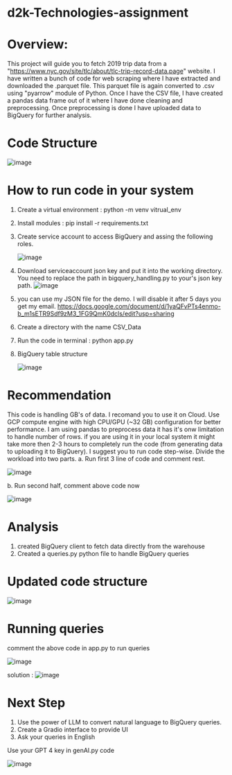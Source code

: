 # d2k-Technologies-assignment

# Overview:
This project will guide you to fetch 2019 trip data from a "https://www.nyc.gov/site/tlc/about/tlc-trip-record-data.page" website. I have written a bunch of code for web scraping where I have extracted and downloaded the .parquet file. This parquet file is again converted to .csv using "pyarrow" module of Python. Once I have the CSV file, I have created a pandas data frame out of it where I have done cleaning and preprocessing. Once preprocessing is done I have uploaded data to BigQuery for further analysis. 

# Code Structure
![image](https://github.com/user-attachments/assets/d6c37d14-83a6-4424-aac7-a9b2e32a92ae)


# How to run code in your system
1. Create a virtual environment : python -m venv vitrual_env
2. Install modules : pip install -r requirements.txt
3. Create service account to access BigQuery and assing the following roles.
   
   ![image](https://github.com/user-attachments/assets/a8ecdccf-c858-43b2-9804-820f32b32462)
   
4.  Download serviceaccount json key and put it into the working directory. You need to replace the path in bigquery_handling.py to your's json key path.
   ![image](https://github.com/user-attachments/assets/398bd502-e8b6-47c8-ad61-1a14416c0d66)

5. you can use my JSON file for the demo. I will disable it after 5 days you get my email.
 https://docs.google.com/document/d/1yaQFvPTs4enmo-b_m1sETR9Sdf9zM3_1FG9QmK0dcls/edit?usp=sharing

6. Create a directory with the name CSV_Data
7.  Run the code in terminal : python app.py
8. BigQuery table structure

   ![image](https://github.com/user-attachments/assets/912fa8a3-af6b-43bb-abb4-ab0df4d012f0)

# Recommendation
This code is handling GB's of data. I recomand you to use it on Cloud. Use GCP compute engine with high CPU/GPU (~32 GB) configuration for better performance. I am using pandas to preprocess data it has it's onw limitation to handle number of rows. if you are using it in your local system it might take more then 2-3 hours to completely run the code (from generating data to uploading it to BigQuery). 
I suggest you to run code step-wise.
Divide the workload into two parts. 
a. Run first 3 line of code and comment rest. 

![image](https://github.com/user-attachments/assets/825b4613-268e-4cfc-8b94-277f5b3a9660)

b. Run second half, comment above code now

![image](https://github.com/user-attachments/assets/1f8743eb-de25-4d8f-bed6-561bcb2de094)

# Analysis
1. created BigQuery client to fetch data directly from the warehouse
2. Created a queries.py python file to handle BigQuery queries

# Updated code structure
![image](https://github.com/user-attachments/assets/513da5f6-9fb0-41ef-86a4-5466d53aa559)

# Running queries
comment the above code in app.py to run queries

![image](https://github.com/user-attachments/assets/e1448b29-1c7d-4192-8863-1795f3edb97c)


solution : 
![image](https://github.com/user-attachments/assets/108bccf2-69f9-437c-8d9c-4969ae790feb)





# Next Step
1. Use the power of LLM to convert natural language to BigQuery queries.
2. Create a Gradio interface to provide UI
3. Ask your queries in English

Use your GPT 4  key in genAI.py code

![image](https://github.com/user-attachments/assets/47985cbb-3d5f-47f1-8f4e-9904f58ffe92)






